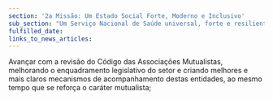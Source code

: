```yaml
---
section: '2a Missão: Um Estado Social Forte, Moderno e Inclusivo'
sub_section: "Um Serviço Nacional de Saúde universal, forte e resiliente"
fulfilled_date:
links_to_news_articles:
---
```


Avançar com a revisão do Código das Associações Mutualistas, melhorando o enquadramento legislativo do setor e criando melhores e mais claros mecanismos de acompanhamento destas entidades, ao mesmo tempo que se reforça o caráter mutualista;